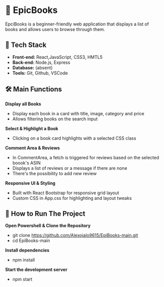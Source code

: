 # 🌱 EpicBooks
EpciBooks is a beginner-friendly web application that displays a list of books and allows users to browse through them.

## 🚀 Tech Stack
- **Front-end:** React,JavaScript, CSS3, HMTL5
- **Back-end:** Node.js, Express
- **Database:** (absent)
- **Tools:** Git, Github, VSCode

## 🛠️ Main Functions
**Display all Books**
- Display each book in a card with title, image, category and price
- Allows filtering books on the search input

**Select & Highlight a Book**
- Clicking on a book card highlights with a selected CSS class

**Comment Area & Reviews**
- In CommentArea, a fetch is triggered for reviews based on the selected boook's ASIN
- Displays a list of reviews or a message if there are none
- There's the possibility to add new review

**Responsive UI & Styling**
- Built with React Bootstrap for responsive grid layout
- Custom CSS in App.css for highlighting and layout tweaks

## 🧪 How to Run The Project

**Open Powershell & Clone the Repository**
- git clone https://github.com/Alexojalo9615/EpiBooks-main.git
- cd EpiBooks-main

**Install dependencies**
- npm install

**Start the development server**
- npm start

